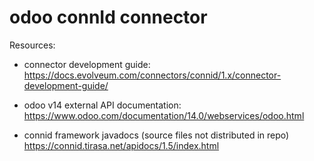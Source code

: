 # odoo connId connector

Resources:

- connector development guide:
  https://docs.evolveum.com/connectors/connid/1.x/connector-development-guide/

- odoo v14 external API documentation:
  https://www.odoo.com/documentation/14.0/webservices/odoo.html

- connid framework javadocs (source files not distributed in repo)
  https://connid.tirasa.net/apidocs/1.5/index.html